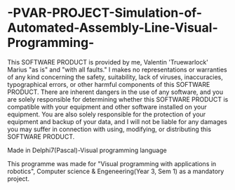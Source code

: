 # -PVAR-PROJECT-Simulation-of-Automated-Assembly-Line-Visual-Programming-

This SOFTWARE PRODUCT is provided by me, Valentin 'Truewarlock' Marius "as is" and "with all faults." I makes no representations or warranties of any kind concerning the safety, suitability, lack of viruses, inaccuracies, typographical errors, or other harmful components of this SOFTWARE PRODUCT. There are inherent dangers in the use of any software, and you are solely responsible for determining whether this SOFTWARE PRODUCT is compatible with your equipment and other software installed on your equipment. You are also solely responsible for the protection of your equipment and backup of your data, and I will not be liable for any damages you may suffer in connection with using, modifying, or distributing this SOFTWARE PRODUCT.

Made in Delphi7(Pascal)-Visual programming language

This programme was made for
"Visual programming with applications in robotics", Computer science & Engeneering(Year 3, Sem 1)
as a mandatory project.
